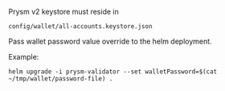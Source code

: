 Prysm v2 keystore must reside in
```
config/wallet/all-accounts.keystore.json
```

Pass wallet password value override to the helm deployment.

Example:
```shell script
helm upgrade -i prysm-validator --set walletPassword=$(cat ~/tmp/wallet/password-file) .
```
